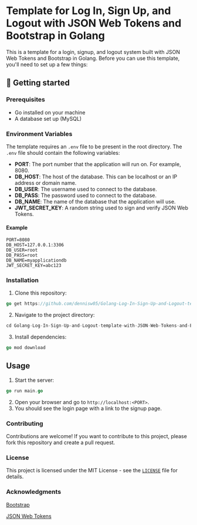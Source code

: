# Template for Log In, Sign Up, and Logout with JSON Web Tokens and Bootstrap in Golang
This is a template for a login, signup, and logout system built with JSON Web Tokens and Bootstrap in Golang. Before you can use this template, you'll need to set up a few things:
## 🚀 Getting started
### Prerequisites
- Go installed on your machine
- A database set up (MySQL)
### Environment Variables
The template requires an `.env` file to be present in the root directory. The `.env` file should contain the following variables:
- **PORT**: The port number that the application will run on. For example, 8080.
- **DB_HOST**: The host of the database. This can be localhost or an IP address or domain name.
- **DB_USER**: The username used to connect to the database.
- **DB_PASS**: The password used to connect to the database.
- **DB_NAME**: The name of the database that the application will use.
- **JWT_SECRET_KEY**: A random string used to sign and verify JSON Web Tokens.
#### Example
```env
PORT=8080
DB_HOST=127.0.0.1:3306
DB_USER=root
DB_PASS=root
DB_NAME=myapplicationdb
JWT_SECRET_KEY=abc123
```
### Installation
1. Clone this repository:
```go
go get https://github.com/dennisw05/Golang-Log-In-Sign-Up-and-Logout-template-with-JSON-Web-Tokens-and-Boostrap
```
2. Navigate to the project directory:
```go
cd Golang-Log-In-Sign-Up-and-Logout-template-with-JSON-Web-Tokens-and-Boostrap
```
3. Install dependencies:
```go
go mod download
```
## Usage
1. Start the server:
```go
go run main.go
```
2. Open your browser and go to `http://localhost:<PORT>`.
3. You should see the login page with a link to the signup page.
### Contributing
Contributions are welcome! If you want to contribute to this project, please fork this repository and create a pull request.
### License
This project is licensed under the MIT License - see the [`LICENSE`](https://github.com/dennisw05/Golang-Log-In-Sign-Up-and-Logout-template-with-JSON-Web-Tokens-and-Boostrap/blob/main/LICENSE) file for details.
### Acknowledgments
[Bootstrap](https://getbootstrap.com/)

[JSON Web Tokens](https://jwt.io/)
